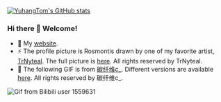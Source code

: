 [![YuhangTom's GitHub stats](https://github-readme-stats.vercel.app/api?username=YuhangTom&hide=stars,issues&count_private=true&show_icons=true)](https://github.com/anuraghazra/github-readme-stats)

### Hi there 👋 Welcome!

- 💬 My [website](https://yuhangtom.github.io/).
- ⚡ The profile picture is Rosmontis drawn by one of my favorite artist, [TrNyteal](https://twitter.com/CiloRanko). The full picture is [here](https://twitter.com/CiloRanko/status/1323114419795025920?s=20&t=74jegARHBGkxZHUwWywW5w). All rights reserved by TrNyteal.
- 🌱 The following GIF is from [碳纤维c_](https://space.bilibili.com/1559631/). Different versions are available [here](https://t.bilibili.com/695396144878977040). All rights reserved by 碳纤维c_.

![Gif from Bilibili user 1559631](https://i0.hdslb.com/bfs/new_dyn/22cbaf966f217a763330032668dc99971559631.gif)

<!--
**YuhangTom/YuhangTom** is a ✨ _special_ ✨ repository because its `README.md` (this file) appears on your GitHub profile.

Here are some ideas to get you started:

- 🔭 I’m currently working on ...
- 🌱 I’m currently learning ...
- 👯 I’m looking to collaborate on ...
- 🤔 I’m looking for help with ...
- 💬 Ask me about ...
- 📫 How to reach me: ...
- 😄 Pronouns: ...
- ⚡ Fun fact: ...
-->
